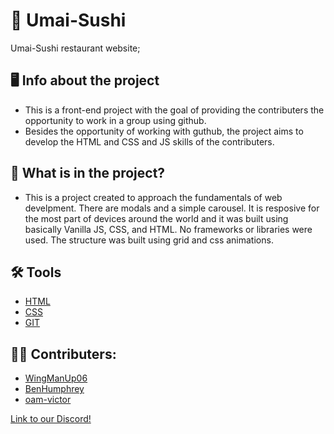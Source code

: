 # 🍣 Umai-Sushi 
Umai-Sushi restaurant website;

## 🖥️ Info about the project
* This is a front-end project with the goal of providing the contributers the opportunity to work in a group using github.
* Besides the opportunity of working with guthub, the project aims to develop the HTML and CSS and JS skills of the contributers.

## 📘 What is in the project?
* This is a project created to approach the fundamentals of web develpment. There are modals and a simple carousel. It is resposive for the most part of devices around the world and it was built using basically Vanilla JS, CSS, and HTML. No frameworks or libraries were used. The structure was built using grid and css animations.

## 🛠️ Tools
* [HTML](https://www.w3schools.com/html/html_basic.asp)
* [CSS](https://developer.mozilla.org/pt-BR/docs/Web/CSS)
* [GIT](https://git-scm.com/)

## 👨‍💻 Contributers:
- [WingManUp06](https://github.com/WingManUp06)
- [BenHumphrey](https://github.com/)
- [oam-victor](https://github.com/oam-victor)

[Link to our Discord!](https://discord.gg/tYP6c7T3H2)


